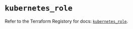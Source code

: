 # `kubernetes_role`

Refer to the Terraform Registory for docs: [`kubernetes_role`](https://registry.terraform.io/providers/hashicorp/kubernetes/2.21.0/docs/resources/role).
